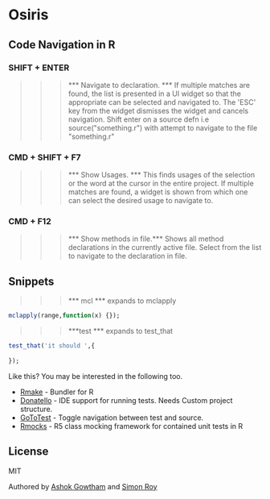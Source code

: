 Osiris
=========

Code Navigation in R
---------------------

### SHIFT + ENTER 
>>> *** Navigate to declaration. *** If multiple matches are found, the list is presented in a UI widget so that the appropriate can be selected and navigated to. The 'ESC' key from the widget dismisses the widget and cancels navigation. Shift enter on a source defn i.e source("something.r") with attempt to navigate to the file "something.r"

### CMD + SHIFT + F7 
>>> *** Show Usages. *** This finds usages of the selection or the word at the cursor in the entire project. If multiple matches are found, a widget is shown from which one can select the desired usage to navigate to.

### CMD + F12
>>> *** Show methods in file.*** Shows all method declarations in the currently active file. Select from the list to navigate to the declaration in file.

Snippets
---------
>>> *** mcl *** expands to mclapply 

```R
mclapply(range,function(x) {});
```

>>> ***test *** expands to test_that

```R
test_that('it should ',{
    
});
```

Like this? You may be interested in the following too.
* [Rmake](https://github.com/jpsimonroy/rmake) - Bundler for R
* [Donatello](https://github.com/jpsimonroy/donatello) - IDE support for running tests. Needs Custom project structure.
* [GoToTest](https://github.com/jpsimonroy/sublime-r-goto-test) - Toggle navigation between test and source.
* [Rmocks](https://github.com/jpsimonroy/rmocks) - R5 class mocking framework for contained unit tests in R

License
----

MIT

Authored by [Ashok Gowtham](https://github.com/ashokgowtham) and [Simon Roy](https://github.com/jpsimonroy)